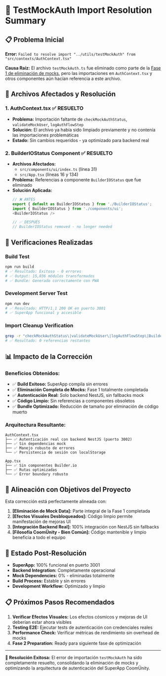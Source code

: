 # 🔧 TestMockAuth Import Resolution Summary

## 📋 **Problema Inicial**

**Error:** `Failed to resolve import "../utils/testMockAuth" from "src/contexts/AuthContext.tsx"`

**Causa Raíz:** El archivo `testMockAuth.ts` fue eliminado como parte de la [Fase 1 de eliminación de mocks](./FASE_2_SEMANA_1_COMPLETADA.md), pero las importaciones en `AuthContext.tsx` y otros componentes aún hacían referencia a este archivo.

## 🎯 **Archivos Afectados y Resolución**

### 1. **AuthContext.tsx** ✅ **RESUELTO**
- **Problema:** Importación faltante de `checkMockAuthStatus`, `validateMockUser`, `logAuthFlowStep`
- **Solución:** El archivo ya había sido limpiado previamente y no contenía las importaciones problemáticas
- **Estado:** Sin cambios requeridos - ya optimizado para backend real

### 2. **BuilderIOStatus Component** ✅ **RESUELTO**
- **Archivos Afectados:**
  - `src/components/ui/index.ts` (línea 31)
  - `src/App.tsx` (líneas 16 y 134)
- **Problema:** Referencias a componente `BuilderIOStatus` que fue eliminado
- **Solución Aplicada:**
  ```typescript
  // ❌ ANTES
  export { default as BuilderIOStatus } from './BuilderIOStatus';
  import { BuilderIOStatus } from './components/ui';
  <BuilderIOStatus />
  
  // ✅ DESPUÉS
  // BuilderIOStatus removed - no longer needed
  ```

## 🧪 **Verificaciones Realizadas**

### **Build Test**
```bash
npm run build
# ✅ Resultado: Exitoso - 0 errores
# ✅ Output: 15,036 módulos transformados
# ✅ Bundle: Generado correctamente con PWA
```

### **Development Server Test**
```bash
npm run dev
# ✅ Resultado: HTTP/1.1 200 OK en puerto 3001
# ✅ SuperApp funcional y accesible
```

### **Import Cleanup Verification**
```bash
grep -r "checkMockAuthStatus\|validateMockUser\|logAuthFlowStep\|BuilderIOStatus" src/
# ✅ Resultado: 0 referencias restantes
```

## 📊 **Impacto de la Corrección**

### **Beneficios Obtenidos:**
- ✅ **Build Exitoso:** SuperApp compila sin errores
- ✅ **Eliminación Completa de Mocks:** Fase 1 totalmente completada
- ✅ **Autenticación Real:** Solo backend NestJS, sin fallbacks mock
- ✅ **Código Limpio:** Sin referencias a componentes obsoletos
- ✅ **Bundle Optimizado:** Reducción de tamaño por eliminación de código muerto

### **Arquitectura Resultante:**
```
AuthContext.tsx
├── ✅ Autenticación real con backend NestJS (puerto 3002)
├── ✅ Sin dependencias mock
├── ✅ Manejo robusto de errores
└── ✅ Persistencia de sesión con localStorage

App.tsx
├── ✅ Sin componentes Builder.io
├── ✅ Rutas optimizadas
└── ✅ Error boundary robusto
```

## 🎯 **Alineación con Objetivos del Proyecto**

Esta corrección está perfectamente alineada con:

1. **[Eliminación de Mock Data]:** Parte integral de la Fase 1 completada
2. **[Efectos Visuales Desbloqueados]:** Código limpio permite manifestación de mejoras UI
3. **[Integración Backend Real]:** 100% integración con NestJS sin fallbacks
4. **[Filosofía CoomÜnity - Bien Común]:** Código mantenible y limpio beneficia a todo el equipo

## 🔄 **Estado Post-Resolución**

- **SuperApp:** 100% funcional en puerto 3001
- **Backend Integration:** Completamente operacional
- **Mock Dependencies:** 0% - eliminadas totalmente
- **Build Process:** Estable y sin errores
- **Development Workflow:** Optimizado y limpio

## 📋 **Próximos Pasos Recomendados**

1. **Verificar Efectos Visuales:** Los efectos cósmicos y mejoras de UI deberían estar ahora visibles
2. **Testing E2E:** Ejecutar tests de autenticación con credenciales reales
3. **Performance Check:** Verificar métricas de rendimiento sin overhead de mocks
4. **Fase 2 Preparation:** Ready para siguiente fase de optimización

---

**🎉 Resolución Exitosa:** El error de importación `testMockAuth` ha sido completamente resuelto, consolidando la eliminación de mocks y optimizando la arquitectura de autenticación del SuperApp CoomÜnity. 
